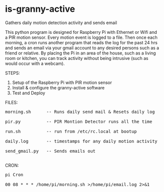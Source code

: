 # is-granny-active
Gathers daily motion detection activity and sends email

This python program is designed for Raspberry Pi with Ethernet or Wifi and a PIR motion sensor. Every motion event is logged to a file. Then once each morning, a cron runs another program that reads the log for the past 24 hrs and sends an email via your gmail account to any desired persons such as a friend or relative. By placing the Pi in an area of the house, such as a living room or kitchen, you can track activity without being intrusive (such as would occur with a webcam).  

STEPS:
<ol>
<li>Setup of the Raspberry Pi with PIR motion sensor
<li>Install & configure the granny-active software
<li>Test and Deploy
</ol>

FILES:
<pre>
morning.sh      -- Runs daily send mail & Resets daily log<br>
pir.py          -- PIR Montion Detector runs all the time<br>
run.sh          -- run from /etc/rc.local at bootup<br>
daily.log       -- timestamps for any daily motion activity<br>
send_gmail.py   -- Sends emails out<br>
</pre>

CRON:
<pre>
pi Cron<br>
00 08 * * * /home/pi/morning.sh >/home/pi/email.log 2>&1

</pre>
